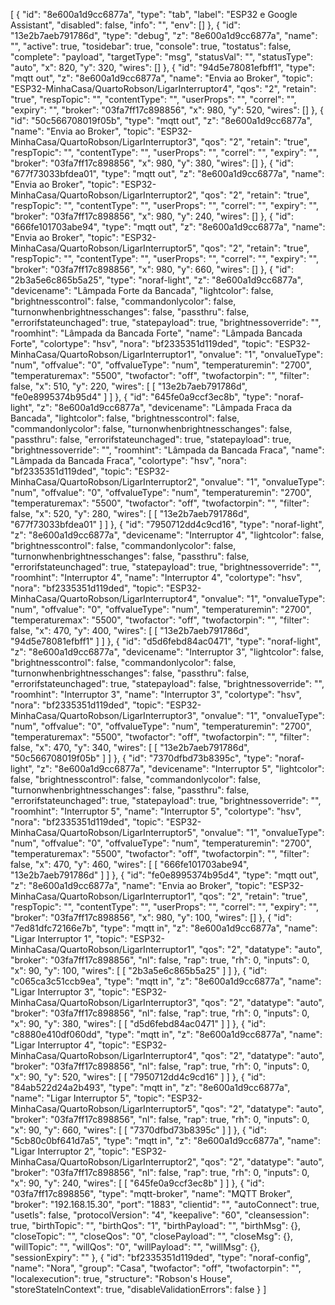 [
    {
        "id": "8e600a1d9cc6877a",
        "type": "tab",
        "label": "ESP32 e Google Assistant",
        "disabled": false,
        "info": "",
        "env": []
    },
    {
        "id": "13e2b7aeb791786d",
        "type": "debug",
        "z": "8e600a1d9cc6877a",
        "name": "",
        "active": true,
        "tosidebar": true,
        "console": true,
        "tostatus": false,
        "complete": "payload",
        "targetType": "msg",
        "statusVal": "",
        "statusType": "auto",
        "x": 820,
        "y": 320,
        "wires": []
    },
    {
        "id": "94d5e78081efbff1",
        "type": "mqtt out",
        "z": "8e600a1d9cc6877a",
        "name": "Envia ao Broker",
        "topic": "ESP32-MinhaCasa/QuartoRobson/LigarInterruptor4",
        "qos": "2",
        "retain": "true",
        "respTopic": "",
        "contentType": "",
        "userProps": "",
        "correl": "",
        "expiry": "",
        "broker": "03fa7ff17c898856",
        "x": 980,
        "y": 520,
        "wires": []
    },
    {
        "id": "50c566708019f05b",
        "type": "mqtt out",
        "z": "8e600a1d9cc6877a",
        "name": "Envia ao Broker",
        "topic": "ESP32-MinhaCasa/QuartoRobson/LigarInterruptor3",
        "qos": "2",
        "retain": "true",
        "respTopic": "",
        "contentType": "",
        "userProps": "",
        "correl": "",
        "expiry": "",
        "broker": "03fa7ff17c898856",
        "x": 980,
        "y": 380,
        "wires": []
    },
    {
        "id": "677f73033bfdea01",
        "type": "mqtt out",
        "z": "8e600a1d9cc6877a",
        "name": "Envia ao Broker",
        "topic": "ESP32-MinhaCasa/QuartoRobson/LigarInterruptor2",
        "qos": "2",
        "retain": "true",
        "respTopic": "",
        "contentType": "",
        "userProps": "",
        "correl": "",
        "expiry": "",
        "broker": "03fa7ff17c898856",
        "x": 980,
        "y": 240,
        "wires": []
    },
    {
        "id": "666fe101703abe94",
        "type": "mqtt out",
        "z": "8e600a1d9cc6877a",
        "name": "Envia ao Broker",
        "topic": "ESP32-MinhaCasa/QuartoRobson/LigarInterruptor5",
        "qos": "2",
        "retain": "true",
        "respTopic": "",
        "contentType": "",
        "userProps": "",
        "correl": "",
        "expiry": "",
        "broker": "03fa7ff17c898856",
        "x": 980,
        "y": 660,
        "wires": []
    },
    {
        "id": "2b3a5e6c865b5a25",
        "type": "noraf-light",
        "z": "8e600a1d9cc6877a",
        "devicename": "Lâmpada Forte da Bancada",
        "lightcolor": false,
        "brightnesscontrol": false,
        "commandonlycolor": false,
        "turnonwhenbrightnesschanges": false,
        "passthru": false,
        "errorifstateunchaged": true,
        "statepayload": true,
        "brightnessoverride": "",
        "roomhint": "Lâmpada da Bancada Forte",
        "name": "Lâmpada Bancada Forte",
        "colortype": "hsv",
        "nora": "bf2335351d119ded",
        "topic": "ESP32-MinhaCasa/QuartoRobson/LigarInterruptor1",
        "onvalue": "1",
        "onvalueType": "num",
        "offvalue": "0",
        "offvalueType": "num",
        "temperaturemin": "2700",
        "temperaturemax": "5500",
        "twofactor": "off",
        "twofactorpin": "",
        "filter": false,
        "x": 510,
        "y": 220,
        "wires": [
            [
                "13e2b7aeb791786d",
                "fe0e8995374b95d4"
            ]
        ]
    },
    {
        "id": "645fe0a9ccf3ec8b",
        "type": "noraf-light",
        "z": "8e600a1d9cc6877a",
        "devicename": "Lâmpada Fraca da Bancada",
        "lightcolor": false,
        "brightnesscontrol": false,
        "commandonlycolor": false,
        "turnonwhenbrightnesschanges": false,
        "passthru": false,
        "errorifstateunchaged": true,
        "statepayload": true,
        "brightnessoverride": "",
        "roomhint": "Lâmpada da Bancada Fraca",
        "name": "Lâmpada da Bancada Fraca",
        "colortype": "hsv",
        "nora": "bf2335351d119ded",
        "topic": "ESP32-MinhaCasa/QuartoRobson/LigarInterruptor2",
        "onvalue": "1",
        "onvalueType": "num",
        "offvalue": "0",
        "offvalueType": "num",
        "temperaturemin": "2700",
        "temperaturemax": "5500",
        "twofactor": "off",
        "twofactorpin": "",
        "filter": false,
        "x": 520,
        "y": 280,
        "wires": [
            [
                "13e2b7aeb791786d",
                "677f73033bfdea01"
            ]
        ]
    },
    {
        "id": "7950712dd4c9cd16",
        "type": "noraf-light",
        "z": "8e600a1d9cc6877a",
        "devicename": "Interruptor 4",
        "lightcolor": false,
        "brightnesscontrol": false,
        "commandonlycolor": false,
        "turnonwhenbrightnesschanges": false,
        "passthru": false,
        "errorifstateunchaged": true,
        "statepayload": true,
        "brightnessoverride": "",
        "roomhint": "Interruptor 4",
        "name": "Interruptor 4",
        "colortype": "hsv",
        "nora": "bf2335351d119ded",
        "topic": "ESP32-MinhaCasa/QuartoRobson/LigarInterruptor4",
        "onvalue": "1",
        "onvalueType": "num",
        "offvalue": "0",
        "offvalueType": "num",
        "temperaturemin": "2700",
        "temperaturemax": "5500",
        "twofactor": "off",
        "twofactorpin": "",
        "filter": false,
        "x": 470,
        "y": 400,
        "wires": [
            [
                "13e2b7aeb791786d",
                "94d5e78081efbff1"
            ]
        ]
    },
    {
        "id": "d5d6febd84ac0471",
        "type": "noraf-light",
        "z": "8e600a1d9cc6877a",
        "devicename": "Interruptor 3",
        "lightcolor": false,
        "brightnesscontrol": false,
        "commandonlycolor": false,
        "turnonwhenbrightnesschanges": false,
        "passthru": false,
        "errorifstateunchaged": true,
        "statepayload": false,
        "brightnessoverride": "",
        "roomhint": "Interruptor 3",
        "name": "Interruptor 3",
        "colortype": "hsv",
        "nora": "bf2335351d119ded",
        "topic": "ESP32-MinhaCasa/QuartoRobson/LigarInterruptor3",
        "onvalue": "1",
        "onvalueType": "num",
        "offvalue": "0",
        "offvalueType": "num",
        "temperaturemin": "2700",
        "temperaturemax": "5500",
        "twofactor": "off",
        "twofactorpin": "",
        "filter": false,
        "x": 470,
        "y": 340,
        "wires": [
            [
                "13e2b7aeb791786d",
                "50c566708019f05b"
            ]
        ]
    },
    {
        "id": "7370dfbd73b8395c",
        "type": "noraf-light",
        "z": "8e600a1d9cc6877a",
        "devicename": "Interruptor 5",
        "lightcolor": false,
        "brightnesscontrol": false,
        "commandonlycolor": false,
        "turnonwhenbrightnesschanges": false,
        "passthru": false,
        "errorifstateunchaged": true,
        "statepayload": true,
        "brightnessoverride": "",
        "roomhint": "Interruptor 5",
        "name": "Interruptor 5",
        "colortype": "hsv",
        "nora": "bf2335351d119ded",
        "topic": "ESP32-MinhaCasa/QuartoRobson/LigarInterruptor5",
        "onvalue": "1",
        "onvalueType": "num",
        "offvalue": "0",
        "offvalueType": "num",
        "temperaturemin": "2700",
        "temperaturemax": "5500",
        "twofactor": "off",
        "twofactorpin": "",
        "filter": false,
        "x": 470,
        "y": 460,
        "wires": [
            [
                "666fe101703abe94",
                "13e2b7aeb791786d"
            ]
        ]
    },
    {
        "id": "fe0e8995374b95d4",
        "type": "mqtt out",
        "z": "8e600a1d9cc6877a",
        "name": "Envia ao Broker",
        "topic": "ESP32-MinhaCasa/QuartoRobson/LigarInterruptor1",
        "qos": "2",
        "retain": "true",
        "respTopic": "",
        "contentType": "",
        "userProps": "",
        "correl": "",
        "expiry": "",
        "broker": "03fa7ff17c898856",
        "x": 980,
        "y": 100,
        "wires": []
    },
    {
        "id": "7ed81dfc72166e7b",
        "type": "mqtt in",
        "z": "8e600a1d9cc6877a",
        "name": "Ligar Interruptor 1",
        "topic": "ESP32-MinhaCasa/QuartoRobson/LigarInterruptor1",
        "qos": "2",
        "datatype": "auto",
        "broker": "03fa7ff17c898856",
        "nl": false,
        "rap": true,
        "rh": 0,
        "inputs": 0,
        "x": 90,
        "y": 100,
        "wires": [
            [
                "2b3a5e6c865b5a25"
            ]
        ]
    },
    {
        "id": "c065ca3c51ccb9ea",
        "type": "mqtt in",
        "z": "8e600a1d9cc6877a",
        "name": "Ligar Interruptor 3",
        "topic": "ESP32-MinhaCasa/QuartoRobson/LigarInterruptor3",
        "qos": "2",
        "datatype": "auto",
        "broker": "03fa7ff17c898856",
        "nl": false,
        "rap": true,
        "rh": 0,
        "inputs": 0,
        "x": 90,
        "y": 380,
        "wires": [
            [
                "d5d6febd84ac0471"
            ]
        ]
    },
    {
        "id": "c8880e410df060dd",
        "type": "mqtt in",
        "z": "8e600a1d9cc6877a",
        "name": "Ligar Interruptor 4",
        "topic": "ESP32-MinhaCasa/QuartoRobson/LigarInterruptor4",
        "qos": "2",
        "datatype": "auto",
        "broker": "03fa7ff17c898856",
        "nl": false,
        "rap": true,
        "rh": 0,
        "inputs": 0,
        "x": 90,
        "y": 520,
        "wires": [
            [
                "7950712dd4c9cd16"
            ]
        ]
    },
    {
        "id": "84ab522d24a2b493",
        "type": "mqtt in",
        "z": "8e600a1d9cc6877a",
        "name": "Ligar Interruptor 5",
        "topic": "ESP32-MinhaCasa/QuartoRobson/LigarInterruptor5",
        "qos": "2",
        "datatype": "auto",
        "broker": "03fa7ff17c898856",
        "nl": false,
        "rap": true,
        "rh": 0,
        "inputs": 0,
        "x": 90,
        "y": 660,
        "wires": [
            [
                "7370dfbd73b8395c"
            ]
        ]
    },
    {
        "id": "5cb80c0bf641d7a5",
        "type": "mqtt in",
        "z": "8e600a1d9cc6877a",
        "name": "Ligar Interruptor 2",
        "topic": "ESP32-MinhaCasa/QuartoRobson/LigarInterruptor2",
        "qos": "2",
        "datatype": "auto",
        "broker": "03fa7ff17c898856",
        "nl": false,
        "rap": true,
        "rh": 0,
        "inputs": 0,
        "x": 90,
        "y": 240,
        "wires": [
            [
                "645fe0a9ccf3ec8b"
            ]
        ]
    },
    {
        "id": "03fa7ff17c898856",
        "type": "mqtt-broker",
        "name": "MQTT Broker",
        "broker": "192.168.15.30",
        "port": "1883",
        "clientid": "",
        "autoConnect": true,
        "usetls": false,
        "protocolVersion": "4",
        "keepalive": "60",
        "cleansession": true,
        "birthTopic": "",
        "birthQos": "1",
        "birthPayload": "",
        "birthMsg": {},
        "closeTopic": "",
        "closeQos": "0",
        "closePayload": "",
        "closeMsg": {},
        "willTopic": "",
        "willQos": "0",
        "willPayload": "",
        "willMsg": {},
        "sessionExpiry": ""
    },
    {
        "id": "bf2335351d119ded",
        "type": "noraf-config",
        "name": "Nora",
        "group": "Casa",
        "twofactor": "off",
        "twofactorpin": "",
        "localexecution": true,
        "structure": "Robson's House",
        "storeStateInContext": true,
        "disableValidationErrors": false
    }
]